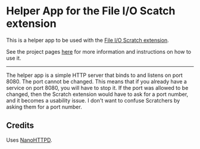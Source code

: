 # Helper App for the File I/O Scatch extension
This is a helper app to be used with the [File I/O Scratch extension](https://github.com/Znapi/scratchx-file-io/).

See the project pages [here](https://znapi.github.io/scratchx-file-io/) for more information and instructions on how to use it.

---

The helper app is a simple HTTP server that binds to and listens on port 8080. The port cannot be changed. This means that if you already have a service on port 8080, you will have to stop it. If the port was allowed to be changed, then the Scratch extension would have to ask for a port number, and it becomes a usability issue. I don't want to confuse Scratchers by asking them for a port number.

Credits
---
Uses [NanoHTTPD](http://nanohttpd.org).
